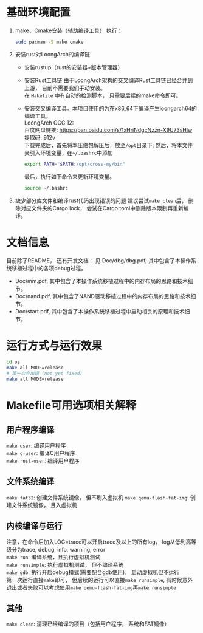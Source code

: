 # 基础环境配置

1. make、Cmake安装（辅助编译工具）
   执行：
   
   ```bash
   sudo pacman -S make cmake
   ```

2. 安装rust对LoongArch的编译链
   
   + 安装rustup（rust的安装器+版本管理器）
   
   + 安装Rust工具链
       由于LoongArch架构的交叉编译Rust工具链已经合并到上游， 目前不需要我们手动安装。  
       在 `Makefile` 中有自动的检测脚本， 只需要后续的make命令即可。
   
   + 安装交叉编译工具。本项目使用的为在x86_64下编译产生loongarch64的编译工具。  
       LoongArch GCC 12:    
       百度网盘链接: https://pan.baidu.com/s/1xHriNdgcNzzn-X9U73sHlw 提取码: 912v   
       下载完成后，首先将本压缩包解压后，放至`/opt`目录下;
       然后，将本文件夹引入环境变量，在`~/.bashrc`中添加
     
     ```bash
     export PATH="$PATH:/opt/cross-my/bin"
     ```
     
       最后，执行如下命令来更新环境变量。
     
     ```bash
     source ~/.bashrc
     ```

3. 缺少部分库文件和编译rust代码出现错误的问题
   建议尝试`make clean`后， 删除对应文件夹的Cargo.lock， 尝试在Cargo.toml中删除版本限制再重新编译。

# 文档信息

目前除了README， 还有开发文档： 见 Doc/dbg/dbg.pdf, 其中包含了本操作系统移植过程中的各项debug过程。

+ Doc/mm.pdf, 其中包含了本操作系统移植过程中的内存布局的思路和技术细节。
+ Doc/nand.pdf, 其中包含了NAND驱动移植过程中的内存布局的思路和技术细节。
+ Doc/start.pdf, 其中包含了本操作系统移植过程中启动相关的原理和技术细节。

# 运行方式与运行效果

```bash
cd os
make all MODE=release
# 第一次会出错 (not yet fixed)
make all MODE=release
```

# Makefile可用选项相关解释

## 用户程序编译

`make user`: 编译用户程序  
`make c-user`: 编译C用户程序  
`make rust-user`: 编译用户程序  

## 文件系统编译

`make fat32`: 创建文件系统镜像， 但不刷入虚拟机
`make qemu-flash-fat-img`: 创建文件系统镜像， 且入虚拟机

## 内核编译与运行

注意，在命令后加入LOG=trace可以开启trace及以上的所有log， log从低到高等级分为trace, debug, info, warning, error  
`make run`: 编译系统，且执行虚拟机测试  
`make runsimple`: 执行虚拟机测试， 但不编译系统  
`make gdb`: 执行开启debug模式(需要配合gdb使用)， 启动虚拟机但不运行  
第一次运行直接`make`即可， 但后续的运行可以直接`make runsimple`, 有时候意外退出或者失败可以考虑使用`make qemu-flash-fat-img`再`make runsimple`

## 其他

`make clean`: 清理已经编译的项目（包括用户程序， 系统和FAT镜像）
